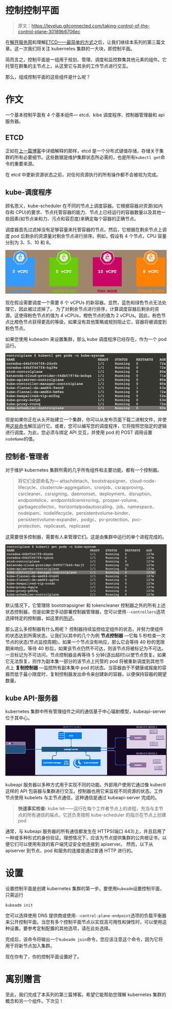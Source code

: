 # 控制控制平面

> 原文：<https://levelup.gitconnected.com/taking-control-of-the-control-plane-30189b6706ec>

在[解开服务网](/untangling-the-service-mesh-24797e29eb92)和理解[ETCD——最简单的方式](https://medium.com/nerd-for-tech/etcd-the-easy-way-4c01e243f285)之后，让我们继续本系列的第三篇文章。这一次我们将关注 kubernetes 集群的一大块，即控制平面。

简而言之，控制平面是一组用于规划、管理、调度和监控群集其他元素的组件。它托管在群集的主节点上，从这里它与其余的工作节点进行交互。

那么，组成控制平面的这些组件是什么呢？

# 作文

一个基本控制平面有 4 个基本组件— etcd、kibe 调度程序、控制器管理器和 api 服务器。

## ETCD

正如在[上一篇博客](https://medium.com/nerd-for-tech/etcd-the-easy-way-4c01e243f285)中详细解释的那样，etcd 是一个分布式键值存储，存储关于集群的所有必要细节。这些数据是维护集群状态所必需的，也是所有`kubectl get`命令的重要来源。

在 etcd 中更新资源状态之前，对任何资源执行的所有操作都不会被视为完成。

## kube-调度程序

顾名思义，kube-scheduler 在不同的节点上调度容器。它根据容器对资源(如内存和 CPU)的要求、节点托管容器的能力、节点上已经运行的容器数量以及其他一些因素(如节点亲和力、污点和容忍度)来确定每个容器的正确节点。

调度器首先过滤掉没有足够容量来托管容器的节点。然后，它根据在剩余节点上调度 pod 后剩余的资源量对剩余节点进行排序。例如，假设有 4 个节点，CPU 容量分别为 3、5、10 和 8。

![](img/f9c1ca830fb3c80741c2100c60eea85b.png)

现在假设需要调度一个需要 6 个 vCPUs 的新容器。显然，蓝色和绿色节点无法处理它，因此被过滤掉了。
为了对剩余节点进行排序，计算调度容器后剩余的资源。这使得粉色节点的值为 4 vCPUs，橙色节点的值为 2 vCPUs。因此，粉色节点比橙色节点获得更高的等级，如果没有其他策略或规则阻止它，容器将被调度到粉色节点。

如果您使用 kubeadm 来设置集群，那么 kube 调度程序已经存在，作为一个 pod 运行。

![](img/e31f5b920e41a945cbbc50659de3b0e5.png)

但是如果你正在从头开始建立一个集群，你可以从发布页面下载二进制文件，并使用[这些命令](https://kubernetes.io/docs/reference/command-line-tools-reference/kube-scheduler/)解压运行它。或者，您可以编写您的调度程序，它将按照您指定的逻辑进行调度。为此，您必须与绑定 API 交互，并使用 pod 的 POST 调用设置`nodeName`的值。

## 控制者-管理者

对于维护 kubernetes 集群所需的几乎所有组件和主要功能，都有一个控制器。

> 将它们全部命名为— attachdetach、bootstrapsigner、cloud-node-lifecycle、clusterrole-aggregation、cronjob、csrapproving、csrcleaner、csrsigning、daemonset、deployment、disruption、endpointslice、endpointslicemirroring、prosper-volume、garbagecollector、horizontalpodautoscaling、job、namespace、nodeipam、nodelifecycle、persistentvolume-binder、persistentvolume-expander、podgc、pv-protection、pvc-protection、replicaset、replicaset

这需要很多控制器，需要有人来管理它们。这是由集群中运行的单个进程完成的。

![](img/fe81a6d5f91c80812e03fff78e28f9c8.png)

默认情况下，它管理除 bootstrapsigner 和 tokencleaner 控制器之外的所有上述状态控制器，但是如果您手动部署控制器管理器，您可以使用`--controllers`选项选择特定的控制器，如这里的[所述](https://kubernetes.io/docs/reference/command-line-tools-reference/kube-controller-manager/)。

那么这么多控制器有什么用呢？
控制器持续监控给定组件的状态，并努力使组件的状态达到所需状态。让我们以其中的几个为例
**节点控制器** —它每 5 秒检查一次节点的状态(节点监控周期)。如果一个节点没有响应，那么它会等待 40 秒的宽限期来响应。等待 40 秒后，如果该节点仍然不可达，则该节点将被标记为不可达。一旦标记为不可访问，节点控制器会再等待 5 分钟(逐出超时)以使节点恢复。如果它无法恢复，则作为副本集一部分的该节点上托管的 pod 将被重新调度到其他节点上
**复制控制器** —监控所有副本集中 pod 的状态。当容器由于不健康或报废的容器而低于最小限度时，复制控制器发出命令来创建新的容器，以便保持容器的期望数量。

## kube API-服务器

kubernetes 集群中所有管理组件之间的通信基于中心辐射模型，kubeapi-server 位于其中心。

![](img/d274e70f23a543d46e9c2a52bec10956.png)

kubeapi 服务器以多种方式用于实现不同的功能。外部用户使用它通过像 kubectl 这样的 API 包装器与集群进行交互。控制器也用它来监视不同资源的状态。工作节点使用 kubelets 与主节点通信，这种通信是通过 kubeapi-server 完成的。

> **快速事实检查:**
> kube let——运行在每个工作者节点上的进程，充当与主节点的所有通信的端点。它还负责按照 kube-scheduler 的指示在节点上创建 pod

通常，与 kubeapi 服务器的所有通信都发生在 HTTPS(端口 443)上，并且启用了一种或多种形式的身份验证。理想情况下，应该为节点提供集群的公共根证书，以便它们可以使用有效的客户端凭证安全地连接到 apiserver。
然而，以下从 apiserver 到节点、pod 和服务的连接是通过普通 HTTP 进行的。

# 设置

设置控制平面是创建 kubernetes 集群的第一步。要使用`kubeadm`设置控制平面，只需运行

```
kubeadm init
```

您可以选择使用 DNS 提供商或使用`--control-plane-endpoint`选项的负载平衡器来公开控制平面。当您有多个控制平面节点以实现高可用性和弹性时，可以使用这种设置。要参考定制配置的其他选项，请在此处选择。

完成后，该命令将输出一个`kubeadm join`命令，您应该注意这个命令，因为它将用于将新节点加入集群。

现在你有了，你的控制平面设置好了。

# 离别赠言

至此，我们完成了本系列的第三篇博客。希望它能帮助您理解 kubernetes 集群的概念和另一个组件。下次见！